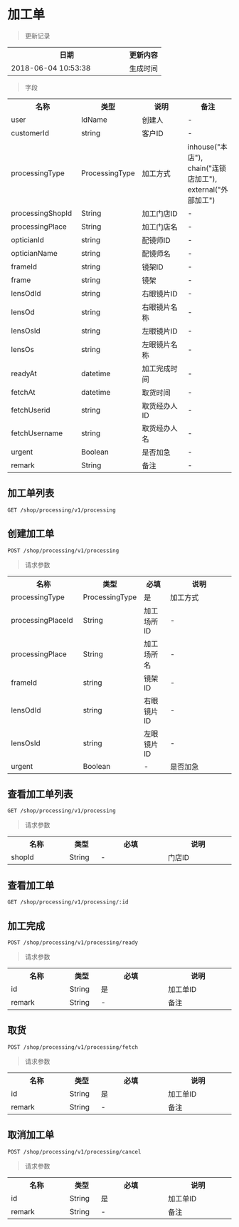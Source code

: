 # 加工单

> 更新记录

<table>
    <tr>
        <th style="width:250px;">日期</th>
        <th>更新内容</th>
    </tr>
    <tr>
        <td>2018-06-04 10:53:38</td>
        <td>生成时间</td>
    </tr>
</table>

> 字段

<table>
    <tr>
        <th style="width:150px;">名称</th>
        <th style="width:60px;">类型</th>
        <th style="width:200px;">说明</th>
        <th>备注</th>
    </tr>
    <tr>
        <td>user</td>
        <td>IdName</td>
        <td>创建人</td>
        <td>-</td>
    </tr>
    <tr>
        <td>customerId</td>
        <td>string</td>
        <td>客户ID</td>
        <td>-</td>
    </tr>
    <tr>
        <td>processingType</td>
        <td>ProcessingType</td>
        <td>加工方式</td>
        <td>
            inhouse("本店"),
            chain("连锁店加工"),
            external("外部加工")
        </td>
    </tr>
    <tr>
        <td>processingShopId</td>
        <td>String</td>
        <td>加工门店ID</td>
        <td>-</td>
    </tr>
    <tr>
        <td>processingPlace</td>
        <td>String</td>
        <td>加工门店名</td>
        <td>-</td>
    </tr>
    <tr>
        <td>opticianId</td>
        <td>string</td>
        <td>配镜师ID</td>
        <td>-</td>
    </tr>
    <tr>
        <td>opticianName</td>
        <td>string</td>
        <td>配镜师名</td>
        <td>-</td>
    </tr>
    <tr>
        <td>frameId</td>
        <td>string</td>
        <td>镜架ID</td>
        <td>-</td>
    </tr>
    <tr>
        <td>frame</td>
        <td>string</td>
        <td>镜架</td>
        <td>-</td>
    </tr>
    <tr>
        <td>lensOdId</td>
        <td>string</td>
        <td>右眼镜片ID</td>
        <td>-</td>
    </tr>
    <tr>
        <td>lensOd</td>
        <td>string</td>
        <td>右眼镜片名称</td>
        <td>-</td>
    </tr>
    <tr>
        <td>lensOsId</td>
        <td>string</td>
        <td>左眼镜片ID</td>
        <td>-</td>
    </tr>
    <tr>
        <td>lensOs</td>
        <td>string</td>
        <td>左眼镜片名称</td>
        <td>-</td>
    </tr>
    <tr>
        <td>readyAt</td>
        <td>datetime</td>
        <td>加工完成时间</td>
        <td>-</td>
    </tr>
    <tr>
        <td>fetchAt</td>
        <td>datetime</td>
        <td>取货时间</td>
        <td>-</td>
    </tr>
    <tr>
        <td>fetchUserid</td>
        <td>string</td>
        <td>取货经办人ID</td>
        <td>-</td>
    </tr>
    <tr>
        <td>fetchUsername</td>
        <td>string</td>
        <td>取货经办人名</td>
        <td>-</td>
    </tr>
    <tr>
        <td>urgent</td>
        <td>Boolean</td>
        <td>是否加急</td>
        <td>-</td>
    </tr>
    <tr>
        <td>remark</td>
        <td>String</td>
        <td>备注</td>
        <td>-</td>
    </tr>
</table>

## 加工单列表

```
GET /shop/processing/v1/processing
```

## 创建加工单

```
POST /shop/processing/v1/processing
```
> 请求参数

<table>
    <tr>
        <th style="width:150px;">名称</th>
        <th style="width:60px;">类型</th>
        <th style="width:60px;">必填</th>
        <th style="width:200px;">说明</th>
    </tr>
    <tr>
        <td>processingType</td>
        <td>ProcessingType</td>
        <td>是</td>
        <td>加工方式</td>
    </tr>
    <tr>
        <td>processingPlaceId</td>
        <td>String</td>
        <td>加工场所ID</td>
        <td>-</td>
    </tr>
    <tr>
        <td>processingPlace</td>
        <td>String</td>
        <td>加工场所名</td>
        <td>-</td>
    </tr>
    <tr>
        <td>frameId</td>
        <td>string</td>
        <td>镜架ID</td>
        <td>-</td>
    </tr>
    <tr>
        <td>lensOdId</td>
        <td>string</td>
        <td>右眼镜片ID</td>
        <td>-</td>
    </tr>
    <tr>
        <td>lensOsId</td>
        <td>string</td>
        <td>左眼镜片ID</td>
        <td>-</td>
    </tr>
    <tr>
        <td>urgent</td>
        <td>Boolean</td>
        <td>-</td>
        <td>是否加急</td>
    </tr>
</table>

## 查看加工单列表

```
GET /shop/processing/v1/processing
```

> 请求参数

<table>
    <tr>
        <th style="width:150px;">名称</th>
        <th style="width:60px;">类型</th>
        <th style="width:200px;">必填</th>
        <th style="width:200px;">说明</th>
    </tr>
    <tr>
        <td>shopId</td>
        <td>String</td>
        <td>-</td>
        <td>门店ID</td>
    </tr>
</table>

## 查看加工单

```
GET /shop/processing/v1/processing/:id
```

## 加工完成

```
POST /shop/processing/v1/processing/ready
```

> 请求参数

<table>
    <tr>
        <th style="width:150px;">名称</th>
        <th style="width:60px;">类型</th>
        <th style="width:200px;">必填</th>
        <th style="width:200px;">说明</th>
    </tr>
    <tr>
        <td>id</td>
        <td>String</td>
        <td>是</td>
        <td>加工单ID</td>
    </tr>
    <tr>
        <td>remark</td>
        <td>String</td>
        <td>-</td>
        <td>备注</td>
    </tr>
</table>

## 取货

```
POST /shop/processing/v1/processing/fetch
```

> 请求参数

<table>
    <tr>
        <th style="width:150px;">名称</th>
        <th style="width:60px;">类型</th>
        <th style="width:200px;">必填</th>
        <th style="width:200px;">说明</th>
    </tr>
    <tr>
        <td>id</td>
        <td>String</td>
        <td>是</td>
        <td>加工单ID</td>
    </tr>
    <tr>
        <td>remark</td>
        <td>String</td>
        <td>-</td>
        <td>备注</td>
    </tr>
</table>

## 取消加工单

```
POST /shop/processing/v1/processing/cancel
```

> 请求参数

<table>
    <tr>
        <th style="width:150px;">名称</th>
        <th style="width:60px;">类型</th>
        <th style="width:200px;">必填</th>
        <th style="width:200px;">说明</th>
    </tr>
    <tr>
        <td>id</td>
        <td>String</td>
        <td>是</td>
        <td>加工单ID</td>
    </tr>
    <tr>
        <td>remark</td>
        <td>String</td>
        <td>-</td>
        <td>备注</td>
    </tr>
</table>